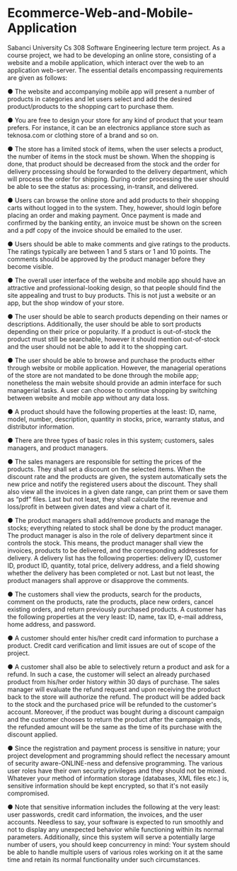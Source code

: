 # Ecommerce-Web-and-Mobile-Application
Sabanci University Cs 308 Software Engineering lecture term project. As a course project, we had to be developing an online store, consisting of a website and a mobile application, which interact over the web to an application web-server. The essential details
encompassing requirements are given as follows:

● The website and accompanying mobile app will present a number of products in
categories and let users select and add the desired product/products to the shopping
cart to purchase them.

● You are free to design your store for any kind of product that your team prefers. For
instance, it can be an electronics appliance store such as teknosa.com or clothing store
of a brand and so on.

● The store has a limited stock of items, when the user selects a product, the number of
items in the stock must be shown. When the shopping is done, that product should be
decreased from the stock and the order for delivery processing should be forwarded to
the delivery department, which will process the order for shipping. During order
processing the user should be able to see the status as: processing, in-transit, and
delivered.

● Users can browse the online store and add products to their shopping carts without
logged in to the system. They, however, should login before placing an order and making
payment. Once payment is made and confirmed by the banking entity, an invoice must
be shown on the screen and a pdf copy of the invoice should be emailed to the user.

● Users should be able to make comments and give ratings to the products. The ratings
typically are between 1 and 5 stars or 1 and 10 points. The comments should be
approved by the product manager before they become visible.

● The overall user interface of the website and mobile app should have an attractive and
professional-looking design, so that people should find the site appealing and trust to
buy products. This is not just a website or an app, but the shop window of your store.

● The user should be able to search products depending on their names or descriptions.
Additionally, the user should be able to sort products depending on their price or
popularity. If a product is out-of-stock the product must still be searchable, however it
should mention out-of-stock and the user should not be able to add it to the shopping
cart.

● The user should be able to browse and purchase the products either through website or
mobile application. However, the managerial operations of the store are not mandated to
be done through the mobile app; nonetheless the main website should provide an admin
interface for such managerial tasks. A user can choose to continue shopping by
switching between website and mobile app without any data loss.

● A product should have the following properties at the least: ID, name, model, number,
description, quantity in stocks, price, warranty status, and distributor information.

● There are three types of basic roles in this system; customers, sales managers, and
product managers.

● The sales managers are responsible for setting the prices of the products. They shall set
a discount on the selected items. When the discount rate and the products are given, the
system automatically sets the new price and notify the registered users about the
discount. They shall also view all the invoices in a given date range, can print them or
save them as “pdf” files. Last but not least, they shall calculate the revenue and
loss/profit in between given dates and view a chart of it.

● The product managers shall add/remove products and manage the stocks; everything
related to stock shall be done by the product manager. The product manager is also in
the role of delivery department since it controls the stock. This means, the product
manager shall view the invoices, products to be delivered, and the corresponding
addresses for delivery. A delivery list has the following properties: delivery ID, customer
ID, product ID, quantity, total price, delivery address, and a field showing whether the
delivery has been completed or not. Last but not least, the product managers shall
approve or disapprove the comments.

● The customers shall view the products, search for the products, comment on the
products, rate the products, place new orders, cancel existing orders, and return
previously purchased products. A customer has the following properties at the very least:
ID, name, tax ID, e-mail address, home address, and password.

● A customer should enter his/her credit card information to purchase a product. Credit
card verification and limit issues are out of scope of the project.

● A customer shall also be able to selectively return a product and ask for a refund. In
such a case, the customer will select an already purchased product from his/her order
history within 30 days of purchase. The sales manager will evaluate the refund request
and upon receiving the product back to the store will authorize the refund. The product
will be added back to the stock and the purchased price will be refunded to the
customer's account. Moreover, if the product was bought during a discount campaign
and the customer chooses to return the product after the campaign ends, the refunded
amount will be the same as the time of its purchase with the discount applied.

● Since the registration and payment process is sensitive in nature; your project
development and programming should reflect the necessary amount of security
aware-ONLINE-ness and defensive programming. The various user roles have their own
security privileges and they should not be mixed. Whatever your method of information
storage (databases, XML files etc.) is, sensitive information should be kept encrypted, so
that it's not easily compromised.

● Note that sensitive information includes the following at the very least: user passwords,
credit card information, the invoices, and the user accounts. Needless to say, your
software is expected to run smoothly and not to display any unexpected behavior while
functioning within its normal parameters. Additionally, since this system will serve a
potentially large number of users, you should keep concurrency in mind: Your system
should be able to handle multiple users of various roles working on it at the same time
and retain its normal functionality under such circumstances.
